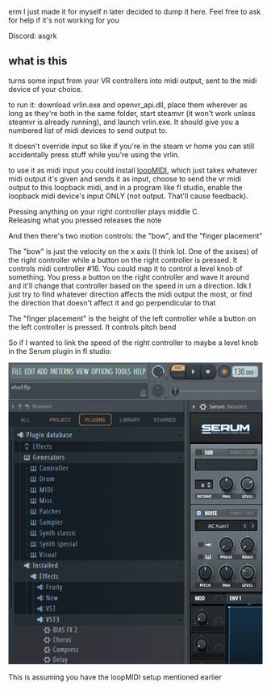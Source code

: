 erm I just made it for myself n later decided to dump it here. Feel free to ask for help if it's not working for you

Discord: asgrk

## what is this
turns some input from your VR controllers into midi output, sent to the midi device of your choice.

to run it: download vrlin.exe and openvr_api.dll, place them wherever as long as they're both in the same folder, start steamvr (it won't work unless steamvr is already running), and launch vrlin.exe. It should give you a numbered list of midi devices to send output to.

It doesn't override input so like if you're in the steam vr home you can still accidentally press stuff while you're using the vrlin.

to use it as midi input you could install [loopMIDI](https://www.tobias-erichsen.de/software/loopmidi.html), which just takes whatever midi output it's given and sends it as input, choose to send the vr midi output to this loopback midi, and in a program like fl studio, enable the loopback midi device's input ONLY (not output. That'll cause feedback).

Pressing anything on your right controller plays middle C.<br>
Releasing what you pressed releases the note

And then there's two motion controls: the "bow", and the "finger placement"

The "bow" is just the velocity on the x axis (I think lol. One of the axises) of the right controller while a button on the right controller is pressed. It controls midi controller #16. You could map it to control a level knob of something. You press a button on the right controller and wave it around and it'll change that controller based on the speed in um a direction. Idk I just try to find whatever direction affects the midi output the most, or find the direction that doesn't affect it and go perpendicular to that

The  "finger placement" is the height of the left controller while a button on the left controller is pressed. It controls pitch bend

So if I wanted to link the speed of the right controller to maybe a level knob in the Serum plugin in fl studio: 

![Linking "bow" to level knob in fl studio](gifs/how%20to%20link%20vr%20midi.gif)

This is assuming you have the loopMIDI setup mentioned earlier
